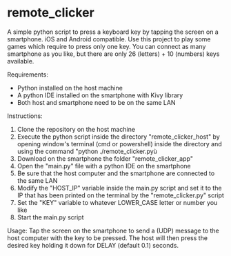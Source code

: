# remote_clicker
A simple python script to press a keyboard key by tapping the screen on a smartphone. iOS and Android compatible.
Use this project to play some games which require to press only one key.
You can connect as many smartphone as you like, but there are only 26 (letters) + 10 (numbers) keys available.


Requirements:
- Python installed on the host machine
- A python IDE installed on the smartphone with Kivy library
- Both host and smartphone need to be on the same LAN


Instructions:

1) Clone the repository on the host machine 
2) Execute the python script inside the directory "remote_clicker_host" by opening window's terminal (cmd or powershell) inside the directory and using the command "python ./remote_clicker.pyù
3) Download on the smartphone the folder "remote_clicker_app"
4) Open the "main.py" file with a python IDE on the smartphone
5) Be sure that the host computer and the smartphone are connected to the same LAN
6) Modify the "HOST_IP" variable inside the main.py script and set it to the IP that has been printed on the terminal by the "remote_clicker.py" script
7) Set the "KEY" variable to whatever LOWER_CASE letter or number you like
8) Start the main.py script


Usage:
Tap the screen on the smartphone to send a (UDP) message to the host computer with the key to be pressed. The host will then press the desired key holding it down for DELAY (default 0.1) seconds.